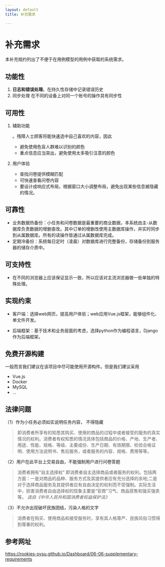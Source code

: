 ```yaml
---
layout: default
title: 补充需求

---
```






# 补充需求

本补充规约列出了不便于在用例模型的用例中获取的系统需求。

## 功能性

1. **日志和错误处理**。在持久性存储中记录错误历史
2. 同步处理 在不同的设备上对同一个账号的操作具有同步性

##  可用性

1. 辅助功能

   。残障人士顾客将能快速选中自己喜欢的内容，因此

   - 避免使用色盲人群难以识别的颜色
   - 重点信息应当突出，避免使用太多吸引注意的颜色

2. 用户体验

   - 查找问卷提供模糊匹配
   - 可快速查看问卷内容
   - 要设计成响应式布局，根据窗口大小调整布局，避免出现某些信息被隐藏的情况。



## 可靠性

- 业务数据热备份：小任务和问卷数据是最重要的商业数据，本系统由主-从数据库负责数据的增删查改。其中订单的增删改使用主数据库操作，并实时同步到从属数据库。所有的读操作皆通过从属数据库完成。
- 定期冷备份：系统每日定时（凌晨）对数据库进行完整备份，存储备份到服务器的储存介质中。



##  可支持性

- 在不同的浏览器上应该保证显示一致，所以应该对主流浏览器做一些单独的特殊处理。



## 实现约束

- 客户端：选择web网页，提高用户体验；web应用Vue.js框架，能够组件化、单文件开发。

- 后端框架：基于技术和业务层面的考虑，选择python作为编程语言，Django作为后端框架。

## 免费开源构建

一般而言我们建议在该项目中尽可能使用开源构件。但是我们建议采用

- Vue.js
- Docker
- MySQL
- …

## 法律问题



（1）作为小任务必须如实说明任务内容， 不得隐藏

>即消费者所享有的知悉其购买、使用的商品的过程中或者接受的服务的真实情况的权利。消费者有权知悉的情况具体包括商品的价格、产地、生产者、用途、性能、规格、等级、主要成份、生产日期、有效期限、检验合格证明、使用方法说明书、售后服务，或者服务的内容、规格、费用等等。



（2）用户在此平台上交易自由，不能强制用户进行问卷答题

> 消费者拥有“自主选择权”
> 即消费者自主选择商品或者服务的权利。包括两方面：一是对商品的品种、服务方式及其提供者应有充分选择的余地;二是对于选择商品服务及其提供者应有自由决定的权利而不受强制。实际生活中，损害消费者自由选择权的现象主要是“官商”习气、商品搭售和强买强卖等。
> *选自《中华人民共和国消费者权益保护法》*



（3）不允许出现破坏民族团结，污染人格的文字

> 消费者在购买、使用商品和接受服务时，享有其人格尊严、民族风俗习惯得到尊重的权利。





## 参考网址

<https://rookies-sysu.github.io/Dashboard/06-06-supplementary-requirements>